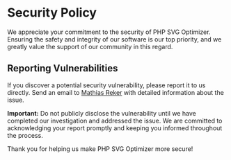 # Security Policy

We appreciate your commitment to the security of PHP SVG Optimizer. Ensuring the safety and integrity of our software is
our top priority, and we greatly value the support of our community in this regard.

## Reporting Vulnerabilities

If you discover a potential security vulnerability, please report it to us directly. Send an email
to [Mathias Reker](mailto:github@reker.dk) with detailed information about the issue.

**Important:** Do not publicly disclose the vulnerability until we have completed our investigation and addressed the
issue. We are committed to acknowledging your report promptly and keeping you informed throughout the process.

Thank you for helping us make PHP SVG Optimizer more secure!
